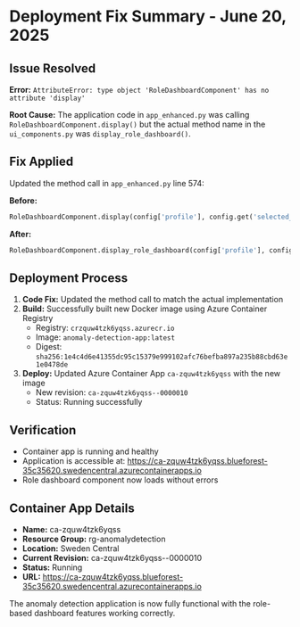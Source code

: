 # Deployment Fix Summary - June 20, 2025

## Issue Resolved
**Error:** `AttributeError: type object 'RoleDashboardComponent' has no attribute 'display'`

**Root Cause:** The application code in `app_enhanced.py` was calling `RoleDashboardComponent.display()` but the actual method name in the `ui_components.py` was `display_role_dashboard()`.

## Fix Applied
Updated the method call in `app_enhanced.py` line 574:

**Before:**
```python
RoleDashboardComponent.display(config['profile'], config.get('selected_agents', []))
```

**After:**
```python
RoleDashboardComponent.display_role_dashboard(config['profile'], config)
```

## Deployment Process
1. **Code Fix:** Updated the method call to match the actual implementation
2. **Build:** Successfully built new Docker image using Azure Container Registry
   - Registry: `crzquw4tzk6yqss.azurecr.io`
   - Image: `anomaly-detection-app:latest`
   - Digest: `sha256:1e4c4d6e41355dc95c15379e999102afc76befba897a235b88cbd63e1e0478de`
3. **Deploy:** Updated Azure Container App `ca-zquw4tzk6yqss` with the new image
   - New revision: `ca-zquw4tzk6yqss--0000010`
   - Status: Running successfully

## Verification
- Container app is running and healthy
- Application is accessible at: https://ca-zquw4tzk6yqss.blueforest-35c35620.swedencentral.azurecontainerapps.io
- Role dashboard component now loads without errors

## Container App Details
- **Name:** ca-zquw4tzk6yqss
- **Resource Group:** rg-anomalydetection
- **Location:** Sweden Central
- **Current Revision:** ca-zquw4tzk6yqss--0000010
- **Status:** Running
- **URL:** https://ca-zquw4tzk6yqss.blueforest-35c35620.swedencentral.azurecontainerapps.io

The anomaly detection application is now fully functional with the role-based dashboard features working correctly.
